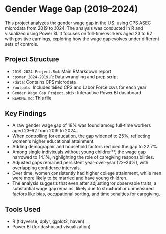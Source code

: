 # Gender Wage Gap (2019–2024)

This project analyzes the gender wage gap in the U.S. using CPS ASEC microdata from 2019 to 2024. The analysis was conducted in R and visualized using Power BI. It focuses on full-time workers aged 23 to 62 with positive earnings, exploring how the wage gap evolves under different sets of controls.

## Project Structure

- `2019-2024 Project.Rmd`: Main RMarkdown report
- `cpsmar_2024-2019.R`: Data wrangling and prep script
- `/data`: Contains CPS microdata 
- `/outputs`: Includes tidied CPS and Labor Force csvs for each year
- `Gender Wage Gap Project.pbix`: Interactive Power BI dashboard
- `README.md`: This file

## Key Findings

- A raw gender wage gap of 18% was found among full-time workers aged 23–62 from 2019 to 2024.
- When controlling for education, the gap widened to 25%, reflecting women's higher educational attainment.
- Adding demographic and household factors reduced the gap to 22.7%.
- Among single individuals without young children**, the wage gap narrowed to 14.1%, highlighting the role of caregiving responsibilities.
- Adjusted gaps remained persistent year-over-year (22–24%), with overlapping confidence intervals.
- Over time, women consistently had higher college attainment, while men were more likely to be married and have young children.
- The analysis suggests that even after adjusting for observable traits, a substantial wage gap remains, likely due to structural or unmeasured factors like bias, occupational sorting, and time penalties for caregiving.

## Tools Used

- R (tidyverse, dplyr, ggplot2, haven)
- Power BI (for dashboard visualization)

